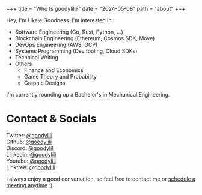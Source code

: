 +++
title = "Who Is goodylili?"
date = "2024-05-08"
path = "about"
+++


Hey, I'm Ukeje Goodness. I'm interested in:

- Software Engineering (Go, Rust, Python, ...)
- Blockchain Engineering (Ethereum, Cosmos SDK, Move)
- DevOps Engineering (AWS, GCP)
- Systems Programming (Dev tooling, Cloud SDKs)
- Technical Writing
- Others
    - Finance and Economics
    - Game Theory and Probability
    - Graphic Designs

I'm currently rounding up a Bachelor's in Mechanical Engineering.

# Contact & Socials

Twitter: [@goodylili](https://twitter.com/goodylili) <br />
Github: [@goodylili](https://github.com/goodylili) <br />
Discord: [@goodylili](https://discord.gg/goodylili) <br />
Linkedin: [@goodylili](https://linkedin.com/in/goodylili) <br />
Youtube: [@goodylili](https://youtube.com/@goodylili) <br />
Linktree: [@goodylili](https://linktr.ee/goodylili) <br />

I always enjoy a good conversation, so feel free to contact me
or [schedule a meeting anytime](https://calendly.com/goodylili) :).